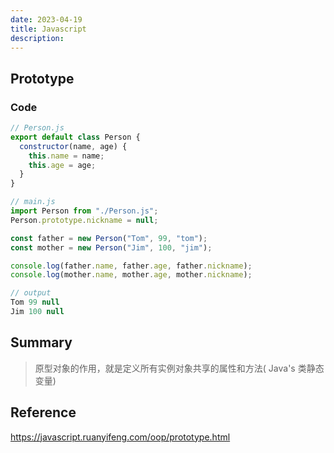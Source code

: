```yaml
---
date: 2023-04-19
title: Javascript
description:
---
```


## Prototype

### Code

```javascript
// Person.js
export default class Person {
  constructor(name, age) {
    this.name = name;
    this.age = age;
  }
}

// main.js
import Person from "./Person.js";
Person.prototype.nickname = null;

const father = new Person("Tom", 99, "tom");
const mother = new Person("Jim", 100, "jim");

console.log(father.name, father.age, father.nickname);
console.log(mother.name, mother.age, mother.nickname);

// output
Tom 99 null
Jim 100 null
```

## Summary

> 原型对象的作用，就是定义所有实例对象共享的属性和方法( Java's 类静态变量)

## Reference

https://javascript.ruanyifeng.com/oop/prototype.html
